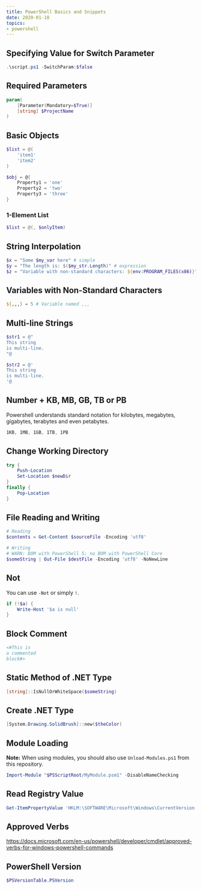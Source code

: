 ```yaml
---
title: PowerShell Basics and Snippets
date: 2020-01-18
topics:
- powershell
---
```


## Specifying Value for Switch Parameter

```powershell
.\script.ps1 -SwitchParam:$false
```

## Required Parameters

```powershell
param(
    [Parameter(Mandatory=$True)]
    [string] $ProjectName
)
```

## Basic Objects

```powershell
$list = @(
    'item1'
    'item2'
)
```

```powershell
$obj = @{
    Property1 = 'one'
    Property2 = 'two'
    Property3 = 'three'
}
```

### 1-Element List

```powershell
$list = @(, $onlyItem)
```

## String Interpolation

```powershell
$x = "Some $my_var here" # simple
$y = "The length is: $($my_str.Length)" # expression
$z = "Variable with non-standard characters: ${env:PROGRAM_FILES(x86)}" # special
```

## Variables with Non-Standard Characters

```powershell
${,,,} = 5 # Variable named ,,,
```

## Multi-line Strings

```powershell
$str1 = @"
This string
is multi-line.
"@

$str2 = @'
This string
is multi-line.
'@
```

## Number + KB, MB, GB, TB or PB

Powershell understands standard notation for kilobytes, megabytes, gigabytes, terabytes and even petabytes.

```powershell
1KB, 1MB, 1GB, 1TB, 1PB
```

## Change Working Directory

```powershell
try {
    Push-Location
    Set-Location $newDir
}
finally {
    Pop-Location
}
```

## File Reading and Writing

```powershell
# Reading
$contents = Get-Content $sourceFile -Encoding 'utf8'
```

```powershell
# Writing
# WARN: BOM with PowerShell 5; no BOM with PowerShell Core
$someString | Out-File $destFile -Encoding 'utf8' -NoNewLine
```

## Not

You can use `-Not` or simply `!`.

```powershell
if (!$a) {
    Write-Host '$a is null'
}
```

## Block Comment

```powershell
<#This is
a commented
block#>
```

## Static Method of .NET Type

```powershell
[string]::IsNullOrWhiteSpace($someString)
```

## Create .NET Type

```powershell
[System.Drawing.SolidBrush]::new($theColor)
```

## Module Loading

**Note:** When using modules, you should also use `Unload-Modules.ps1` from this repository.

```powershell
Import-Module "$PSScriptRoot/MyModule.psm1" -DisableNameChecking
```

## Read Registry Value

```powershell
Get-ItemPropertyValue 'HKLM:\SOFTWARE\Microsoft\Windows\CurrentVersion' 'ProgramFilesDir'
```

## Approved Verbs

<https://docs.microsoft.com/en-us/powershell/developer/cmdlet/approved-verbs-for-windows-powershell-commands>

## PowerShell Version

```powershell
$PSVersionTable.PSVersion
```

